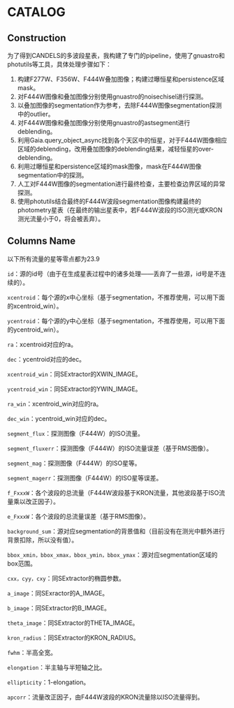 # CATALOG

## Construction
为了得到CANDELS的多波段星表，我构建了专门的pipeline，使用了gnuastro和photutils等工具，具体处理步骤如下：

1. 构建F277W、F356W、F444W叠加图像；构建过曝恒星和persistence区域mask。
2. 对F444W图像和叠加图像分别使用gnuastro的noisechisel进行探测。 
3. 以叠加图像的segmentation作为参考，去除F444W图像segmentation探测中的outlier。
4. 对F444W图像和叠加图像分别使用gnuastro的astsegment进行deblending。
5. 利用Gaia.query_object_async找到各个天区中的恒星，对于F444W图像相应区域的deblending，改用叠加图像的deblending结果，减轻恒星的over-deblending。
6. 利用过曝恒星和persistence区域的mask图像，mask在F444W图像segmentation中的探测。
7. 人工对F444W图像的segmentation进行最终检查，主要检查边界区域的异常探测。
8. 使用photutils结合最终的F444W波段segmentation图像构建最终的photometry星表（在最终的输出星表中，若F444W波段的ISO测光或KRON测光流量小于0，将会被丢弃）。

## Columns Name

以下所有流量的星等零点都为23.9

`id`：源的id号（由于在生成星表过程中的诸多处理——丢弃了一些源，id号是不连续的）。

`xcentroid`：每个源的x中心坐标（基于segmentation，不推荐使用，可以用下面的xcentroid_win）。

`ycentroid`：每个源的y中心坐标（基于segmentation，不推荐使用，可以用下面的ycentroid_win）。

`ra`：xcentroid对应的ra。

`dec`：ycentroid对应的dec。

`xcentroid_win`：同SExtractor的XWIN_IMAGE。

`ycentroid_win`：同SExtractor的YWIN_IMAGE。

`ra_win`：xcentroid_win对应的ra。

`dec_win`：ycentroid_win对应的dec。

`segment_flux`：探测图像（F444W）的ISO流量。

`segment_fluxerr`：探测图像（F444W）的ISO流量误差（基于RMS图像）。

`segment_mag`：探测图像（F444W）的ISO星等。

`segment_magerr`：探测图像（F444W）的ISO星等误差。

`f_FxxxW`：各个波段的总流量（F444W波段基于KRON流量，其他波段基于ISO流量乘以改正因子）。

`e_FxxxW`：各个波段的总流量误差（基于RMS图像）。

`background_sum`：源对应segmentation的背景值和（目前没有在测光中额外进行背景扣除，所以没有值）。

`bbox_xmin，bbox_xmax，bbox_ymin，bbox_ymax`：源对应segmentation区域的box范围。

`cxx，cyy，cxy`：同SExtractor的椭圆参数。

`a_image`：同SExractor的A_IMAGE。

`b_image`：同SExtractor的B_IMAGE。

`theta_image`：同SExtractor的THETA_IMAGE。

`kron_radius`：同SExtractor的KRON_RADIUS。

`fwhm`：半高全宽。

`elongation`：半主轴与半短轴之比。

`ellipticity`：1-elongation。

`apcorr`：流量改正因子，由F444W波段的KRON流量除以ISO流量得到。
